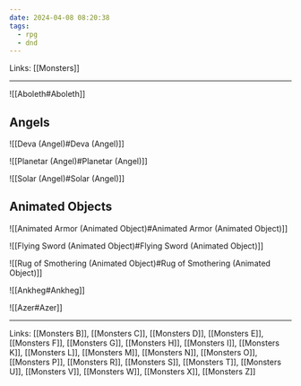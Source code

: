 ```yaml
---
date: 2024-04-08 08:20:38
tags:
  - rpg
  - dnd
---
```

Links: [[Monsters]]

---

![[Aboleth#Aboleth]]


## Angels

![[Deva (Angel)#Deva (Angel)]]

![[Planetar (Angel)#Planetar (Angel)]]

![[Solar (Angel)#Solar (Angel)]]

## Animated Objects

![[Animated Armor (Animated Object)#Animated Armor (Animated Object)]]

![[Flying Sword (Animated Object)#Flying Sword (Animated Object)]]

![[Rug of Smothering (Animated Object)#Rug of Smothering (Animated Object)]]

![[Ankheg#Ankheg]]

![[Azer#Azer]]

---
Links: [[Monsters B]], [[Monsters C]], [[Monsters D]], [[Monsters E]], [[Monsters F]], [[Monsters G]], [[Monsters H]], [[Monsters I]], [[Monsters K]], [[Monsters L]], [[Monsters M]], [[Monsters N]], [[Monsters O]], [[Monsters P]], [[Monsters R]], [[Monsters S]], [[Monsters T]], [[Monsters U]], [[Monsters V]], [[Monsters W]], [[Monsters X]], [[Monsters Z]]